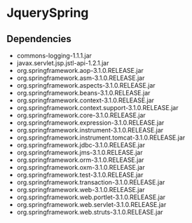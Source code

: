 # JquerySpring

## Dependencies

* commons-logging-1.1.1.jar
* javax.servlet.jsp.jstl-api-1.2.1.jar
* org.springframework.aop-3.1.0.RELEASE.jar
* org.springframework.asm-3.1.0.RELEASE.jar
* org.springframework.aspects-3.1.0.RELEASE.jar
* org.springframework.beans-3.1.0.RELEASE.jar
* org.springframework.context-3.1.0.RELEASE.jar
* org.springframework.context.support-3.1.0.RELEASE.jar
* org.springframework.core-3.1.0.RELEASE.jar
* org.springframework.expression-3.1.0.RELEASE.jar
* org.springframework.instrument-3.1.0.RELEASE.jar
* org.springframework.instrument.tomcat-3.1.0.RELEASE.jar
* org.springframework.jdbc-3.1.0.RELEASE.jar
* org.springframework.jms-3.1.0.RELEASE.jar
* org.springframework.orm-3.1.0.RELEASE.jar
* org.springframework.oxm-3.1.0.RELEASE.jar
* org.springframework.test-3.1.0.RELEASE.jar
* org.springframework.transaction-3.1.0.RELEASE.jar
* org.springframework.web-3.1.0.RELEASE.jar
* org.springframework.web.portlet-3.1.0.RELEASE.jar
* org.springframework.web.servlet-3.1.0.RELEASE.jar
* org.springframework.web.struts-3.1.0.RELEASE.jar
